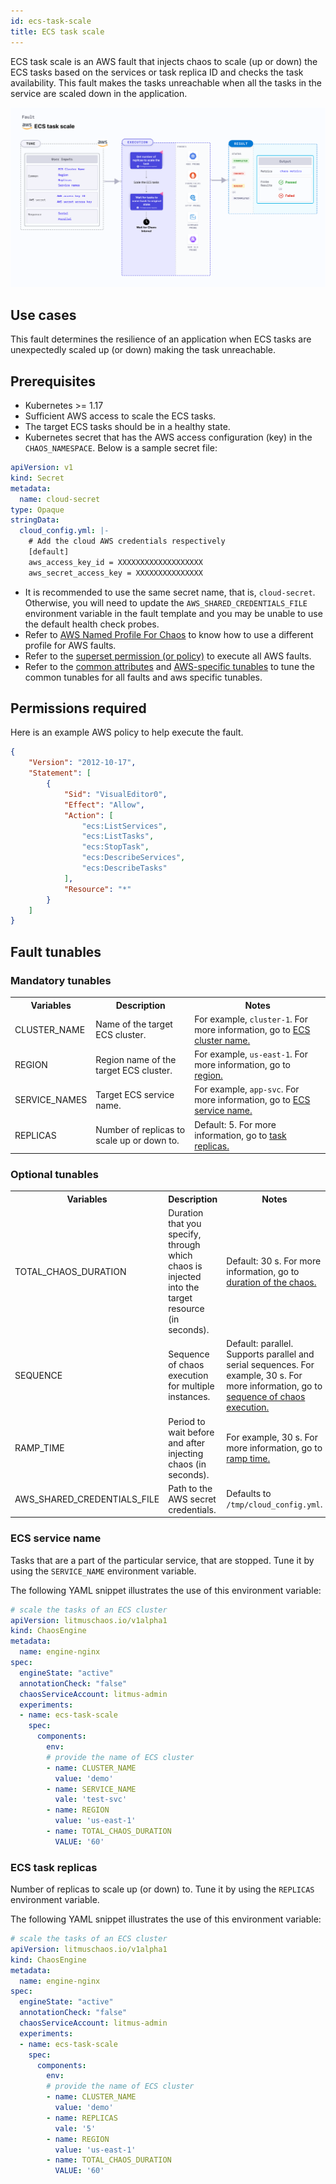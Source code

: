 ```yaml
---
id: ecs-task-scale
title: ECS task scale
---
```

ECS task scale is an AWS fault that injects chaos to scale (up or down) the ECS tasks based on the services or task replica ID and checks the task availability. This fault makes the tasks unreachable when all the tasks in the service are scaled down in the application.

![ECS Task Scale](./static/images/ecs-task-scale.png)

## Use cases

This fault determines the resilience of an application when ECS tasks are unexpectedly scaled up (or down) making the task unreachable.

## Prerequisites

- Kubernetes >= 1.17
- Sufficient AWS access to scale the ECS tasks.
- The target ECS tasks should be in a healthy state.
- Kubernetes secret that has the AWS access configuration (key) in the `CHAOS_NAMESPACE`. Below is a sample secret file:

```yaml
apiVersion: v1
kind: Secret
metadata:
  name: cloud-secret
type: Opaque
stringData:
  cloud_config.yml: |-
    # Add the cloud AWS credentials respectively
    [default]
    aws_access_key_id = XXXXXXXXXXXXXXXXXXX
    aws_secret_access_key = XXXXXXXXXXXXXXX
```

- It is recommended to use the same secret name, that is, `cloud-secret`. Otherwise, you will need to update the `AWS_SHARED_CREDENTIALS_FILE` environment variable in the fault template and you may be unable to use the default health check probes. 
- Refer to [AWS Named Profile For Chaos](./security-configurations/aws-switch-profile.md) to know how to use a different profile for AWS faults.
- Refer to the [superset permission (or policy)](./security-configurations/policy-for-all-aws-faults.md) to execute all AWS faults.
- Refer to the [common attributes](../common-tunables-for-all-faults) and [AWS-specific tunables](./aws-fault-tunables) to tune the common tunables for all faults and aws specific tunables.

## Permissions required

Here is an example AWS policy to help execute the fault.

```json
{
    "Version": "2012-10-17",
    "Statement": [
        {
            "Sid": "VisualEditor0",
            "Effect": "Allow",
            "Action": [
                "ecs:ListServices",
                "ecs:ListTasks",
                "ecs:StopTask",
                "ecs:DescribeServices",
                "ecs:DescribeTasks"
            ],
            "Resource": "*"
        }
    ]
}
```

## Fault tunables   

  <h3>Mandatory tunables</h3>
    <table>
        <tr>
        <th> Variables </th>
        <th> Description </th>
        <th> Notes </th>
        </tr>
        <tr> 
        <td> CLUSTER_NAME </td>
        <td> Name of the target ECS cluster.</td>
        <td> For example, <code>cluster-1</code>. For more information, go to <a href="#ecs-service-name"> ECS cluster name.</a></td>
        </tr>
        <tr>
        <td> REGION </td>
        <td> Region name of the target ECS cluster. </td>
        <td> For example, <code>us-east-1</code>. For more information, go to <a href="#ecs-service-name"> region.</a></td>
        </tr>
        <tr>
        <td> SERVICE_NAMES </td>
        <td> Target ECS service name. </td>
        <td> For example, <code>app-svc</code>. For more information, go to <a href="#ecs-service-name"> ECS service name.</a></td>
        </tr>
        <tr>
        <td> REPLICAS </td>
        <td> Number of replicas to scale up or down to. </td>
        <td> Default: 5. For more information, go to <a href="#ecs-task-replicas"> task replicas.</a></td>
        </tr>
    </table>
    <h3>Optional tunables</h3>
    <table>
      <tr>
        <th> Variables </th>
        <th> Description </th>
        <th> Notes </th>
      </tr>
      <tr>
        <td> TOTAL_CHAOS_DURATION </td>
        <td> Duration that you specify, through which chaos is injected into the target resource (in seconds). </td>
        <td> Default: 30 s. For more information, go to <a href="../common-tunables-for-all-faults#duration-of-the-chaos"> duration of the chaos.</a> </td>
      </tr>
      <tr>
        <td> SEQUENCE </td>
        <td> Sequence of chaos execution for multiple instances. </td>
        <td> Default: parallel. Supports parallel and serial sequences. For example, 30 s. For more information, go to <a href="../common-tunables-for-all-faults#sequence-of-chaos-execution">sequence of chaos execution. </a></td>
      </tr>
      <tr>
        <td> RAMP_TIME </td>
        <td> Period to wait before and after injecting chaos (in seconds).</td>
        <td> For example, 30 s. For more information, go to <a href="../common-tunables-for-all-faults#ramp-time"> ramp time.</a> </td>
      </tr>
      <tr> 
        <td> AWS_SHARED_CREDENTIALS_FILE </td>
        <td> Path to the AWS secret credentials. </td>
        <td> Defaults to <code>/tmp/cloud_config.yml</code>. </td>
      </tr>
    </table>


### ECS service name

Tasks that are a part of the particular service, that are stopped. Tune it by using the `SERVICE_NAME` environment variable. 

The following YAML snippet illustrates the use of this environment variable:

[embedmd]:# (./static/manifests/ecs-task-scale/task-stop-svc.yaml yaml)
```yaml
# scale the tasks of an ECS cluster
apiVersion: litmuschaos.io/v1alpha1
kind: ChaosEngine
metadata:
  name: engine-nginx
spec:
  engineState: "active"
  annotationCheck: "false"
  chaosServiceAccount: litmus-admin
  experiments:
  - name: ecs-task-scale
    spec:
      components:
        env:
        # provide the name of ECS cluster
        - name: CLUSTER_NAME
          value: 'demo'
        - name: SERVICE_NAME
          vale: 'test-svc'
        - name: REGION
          value: 'us-east-1'
        - name: TOTAL_CHAOS_DURATION
          VALUE: '60'
```

### ECS task replicas

Number of replicas to scale up (or down) to. Tune it by using the `REPLICAS` environment variable.

The following YAML snippet illustrates the use of this environment variable:

[embedmd]:# (./static/manifests/ecs-task-scale/task-stop-task.yaml yaml)
```yaml
# scale the tasks of an ECS cluster
apiVersion: litmuschaos.io/v1alpha1
kind: ChaosEngine
metadata:
  name: engine-nginx
spec:
  engineState: "active"
  annotationCheck: "false"
  chaosServiceAccount: litmus-admin
  experiments:
  - name: ecs-task-scale
    spec:
      components:
        env:
        # provide the name of ECS cluster
        - name: CLUSTER_NAME
          value: 'demo'
        - name: REPLICAS
          vale: '5'
        - name: REGION
          value: 'us-east-1'
        - name: TOTAL_CHAOS_DURATION
          VALUE: '60'
```